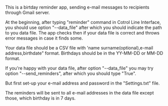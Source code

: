 This is a birtday reminder app, sending e-mail messages to recipients through Gmail server.

At the beginning, after typing "reminder" command in Cotrol Line Interface,
you should use option "--data_file" after which you should indicate the path to you data file.
The app checks then if your data file is correct and throws error messages in case it finds some.

Your data file should be a CSV file with 'name surname(optional),e-mail address,birthdate" format.
Birthdays should be in the YY-MM-DD or MM-DD format.

If you're happy with your data file, after option "--data_file" you may try option "--send_reminders",
after which you should type "True".

But first set-up your e-mail address and password in the "Settings.txt" file.

The reminders will be sent to all e-mail addresses in the data file except those, which birthday is in 7 days.

